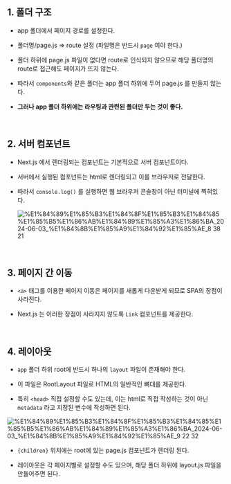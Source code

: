 ## 1. 폴더 구조

- app 폴더에서 페이지 경로를 설정한다.
- 폴더명/page.js ⇒ route 설정 (파일명은 반드시 `page` 여야 한다.)
- 폴더 하위에 page.js 파일이 없다면 route로 인식되지 않으므로 해당 폴더명의 route로 접근해도 페이지가 뜨지 않는다.
- 따라서 `components`와 같은 폴더는 app 폴더 하위에 두어 page.js 를 만들지 않는다.

- **그러나 app 폴더 하위에는 라우팅과 관련된 폴더만 두는 것이 좋다.**

<br/>

## 2. 서버 컴포넌트

- Next.js 에서 렌더링되는 컴포넌트는 기본적으로 서버 컴포넌트이다.

- 서버에서 실행된 컴포넌트는 html로 렌더링되고 이를 브라우저로 전달한다.

- 따라서 `console.log()` 를 실행하면 웹 브라우저 콘솔창이 아닌 터미널에 찍혀있다.

  ![%E1%84%89%E1%85%B3%E1%84%8F%E1%85%B3%E1%84%85%E1%85%B5%E1%86%AB%E1%84%89%E1%85%A3%E1%86%BA_2024-06-03_%E1%84%8B%E1%85%A9%E1%84%92%E1%85%AE_8 38 21](https://github.com/monthly-cs/2024-06-nextjs/assets/84265783/c07d2402-953d-4486-a208-f02aa74d33eb)

  <br/>

## 3. 페이지 간 이동

- `<a>` 태그를 이용한 페이지 이동은 페이지를 새롭게 다운받게 되므로 SPA의 장점이 사라진다.
- Next.js 는 이러한 장점이 사라지지 않도록 `Link` 컴포넌트를 제공한다.

  <br/>

## 4. 레이아웃

- `app` 폴더 하위 root에 반드시 하나의 `layout` 파일이 존재해야 한다.

- 이 파일은 RootLayout 파일로 HTML의 일반적인 뼈대를 제공한다.

- 특히 `<head>` 직접 설정할 수도 있는데, 이는 html로 직접 작성하는 것이 아닌 `metadata` 라고 지정된 변수에 작성하면 된다.

![%E1%84%89%E1%85%B3%E1%84%8F%E1%85%B3%E1%84%85%E1%85%B5%E1%86%AB%E1%84%89%E1%85%A3%E1%86%BA_2024-06-03_%E1%84%8B%E1%85%A9%E1%84%92%E1%85%AE_9 22 32](https://github.com/monthly-cs/2024-06-nextjs/assets/84265783/1156163b-059b-42ad-809c-0482dc598968)

- `{children}` 위치에는 root에 있는 page.js 컴포넌트가 렌더링 된다.

- 레이아웃은 각 페이지별로 설정할 수도 있으며, 해당 폴더 하위에 layout.js 파일을 만들어주면 된다.
